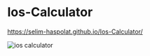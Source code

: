 # Ios-Calculator

https://selim-haspolat.github.io/Ios-Calculator/



![ios calculator](https://user-images.githubusercontent.com/118964736/211274279-5dace733-b168-4dff-b979-fb4dc76256e4.gif)
